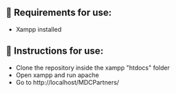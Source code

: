 <div>
    <h2>📁 Requirements for use:</h2>
    <ul>
        <li>
            Xampp installed
        </li>
    </ul>
</div>

<div>
    <h2>🔨 Instructions for use: </h1>
    <ul>
        <li>
            Clone the repository inside the xampp "htdocs" folder
        </li>
        <li>
            Open xampp and run apache
        </li>
        <li>
            Go to http://localhost/MDCPartners/
        </li>
    </ul>
</div>

